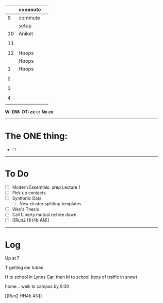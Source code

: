 
|     | commute |     |
| --- | ------- | --- |
| 9   | commute |     |
|     | setup   |     |
| 10  | Aniket  |     |
|     |         |     |
| 11  |         |     |
|     |         |     |
| 12  | Hoops   |     |
|     | Hoops   |     |
| 1   | Hoops   |     |
|     |         |     |
| 2   |         |     |
|     |         |     |
| 3   |         |     |
|     |         |     |
| 4   |         |     |
|     |         |     |

**W:**
**DW:**
**OT:**
**ex** or **No ex**

---
# The ONE thing: 
- [ ] 

---
# To Do

- [ ] Modern Essentials: prep Lecture 1
- [ ] Pick up contacts
- [ ] Synthetic Data
	- [ ] New cluster splitting templates
- [ ]  Wes's Thesis
- [ ] Call Liberty mutual re:tree down
- [ ] [[Run2 HH4b AN]]

---

# Log

Up at 7 

T getting ear tubes

H to school in Lynns Car, then M to school (tons of traffic in snow)

home... walk to campus by 9:30

[[Run2 HH4b AN]]
